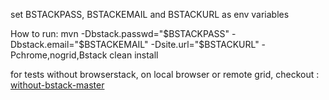 set BSTACKPASS, BSTACKEMAIL and BSTACKURL as env variables

How to run:
mvn -Dbstack.passwd="$BSTACKPASS" -Dbstack.email="$BSTACKEMAIL" -Dsite.url="$BSTACKURL" -Pchrome,nogrid,Bstack clean install

for tests without browserstack, on local browser or remote grid, checkout : [without-bstack-master](../../tree/without-bstack-master)